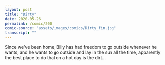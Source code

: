 ```yaml
---
layout: post
title: "Dirty"
date: 2020-05-26
permalink: /comic/200
comic-source: "assets/images/comics/Dirty_fin.jpg"
transcript: ""
---
```


Since we've been home, Billy has had freedom to go outside whenever he wants, and he wants to go outside and lay in the sun all the time, apparently the best place to do that on a hot day is the dirt...
